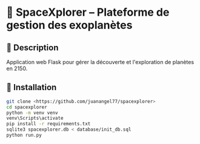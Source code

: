 # 🌌 SpaceXplorer – Plateforme de gestion des exoplanètes

## 🚀 Description
Application web Flask pour gérer la découverte et l'exploration de planètes en 2150.

## 🔧 Installation

```bash
git clone <https://github.com/juanangel77/spacexplorer>
cd spacexplorer
python -m venv venv
venv\Scripts\activate
pip install -r requirements.txt
sqlite3 spacexplorer.db < database/init_db.sql
python run.py
